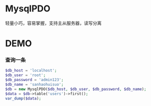 # MysqlPDO
轻量小巧，容易掌握，支持主从服务器，读写分离
# DEMO

### 查询一条
```php
$db_host = 'localhost';
$db_user = 'root';
$db_password = 'admin123';
$db_name = 'sanhaohuisuo';
$db = new MysqlPDO($db_host, $db_user, $db_password, $db_name);
$data = $db->table('users')->first();
var_dump($data);
```

